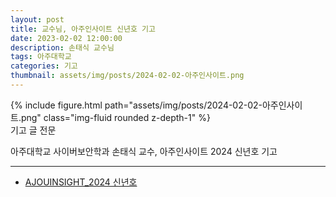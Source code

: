```yaml
---
layout: post
title: 교수님, 아주인사이트 신년호 기고
date: 2023-02-02 12:00:00
description: 손태식 교수님
tags: 아주대학교
categories: 기고
thumbnail: assets/img/posts/2024-02-02-아주인사이트.png
---
```


<div class="row mt-3">
    <div class="col-sm mt-3 mt-md-0">
        {% include figure.html path="assets/img/posts/2024-02-02-아주인사이트.png" class="img-fluid rounded z-depth-1" %}
    </div>
</div>
<div class="caption">
    기고 글 전문
</div>

아주대학교 사이버보안학과 손태식 교수, 아주인사이트 2024 신년호 기고

<hr>

- [AJOUINSIGHT_2024 신년호](https://www.ajou.ac.kr/kr/ajou/webzine.do?mode=view&articleNo=245370&article.offset=0&articleLimit=8)
